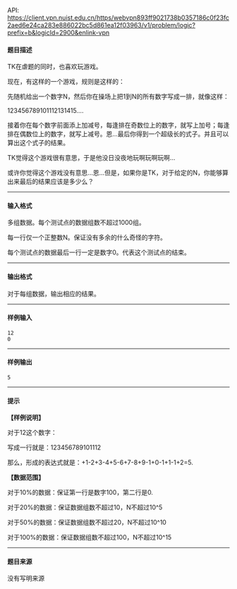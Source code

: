 API: https://client.vpn.nuist.edu.cn/https/webvpn893ff9021738b0357186c0f23fc2aed6e24ca283e886022bc5d861ea12f03963/v1/problem/logic?prefix=b&logicId=2900&enlink-vpn

#### 题目描述

TK在虐题的同时，也喜欢玩游戏。

现在，有这样的一个游戏，规则是这样的：

先随机给出一个数字N，然后你在操场上把1到N的所有数字写成一排，就像这样：

123456789101112131415….

接着你在每个数字前面添上加减号，每逢排在奇数位上的数字，就写上加号；每逢排在偶数位上的数字，就写上减号。恩…最后你得到一个超级长的式子。并且可以算出这个式子的结果。

TK觉得这个游戏很有意思，于是他没日没夜地玩啊玩啊玩啊…

或许你觉得这个游戏没有意思…恩…但是，如果你是TK，对于给定的N，你能够算出来最后的结果应该是多少么？

---

#### 输入格式

多组数据。每个测试点的数据组数不超过1000组。

每一行仅一个正整数N。保证没有多余的什么奇怪的字符。

每个测试点的数据最后一行一定是数字0。代表这个测试点的结束。

---

#### 输出格式

对于每组数据，输出相应的结果。

---

#### 样例输入
```
12
0

```

---

#### 样例输出
```
5
```

---

#### 提示

**【样例说明】**

 对于12这个数字：

写成一行就是：123456789101112

那么，形成的表达式就是：+1-2+3-4+5-6+7-8+9-1+0-1+1-1+2=5.

**【数据范围】**

 对于10%的数据：保证第一行是数字100，第二行是0.

 对于20%的数据：保证数据组数不超过10，N不超过10^5

 对于50%的数据：保证数据组数不超过20，N不超过10^10

 对于100%的数据：保证数据组数不超过100，N不超过10^15

---

#### 题目来源

没有写明来源